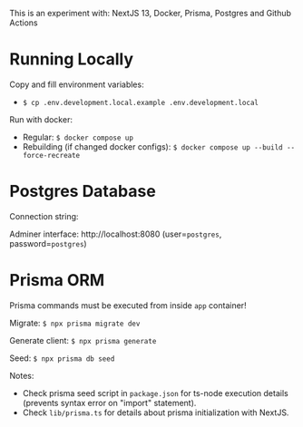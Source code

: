 This is an experiment with: NextJS 13, Docker, Prisma, Postgres and Github Actions

# Running Locally

Copy and fill environment variables:

- `$ cp .env.development.local.example .env.development.local`

Run with docker:

- Regular: `$ docker compose up`
- Rebuilding (if changed docker configs): `$ docker compose up --build --force-recreate`

# Postgres Database

Connection string:

Adminer interface: http://localhost:8080 (user=`postgres`, password=`postgres`)

# Prisma ORM

Prisma commands must be executed from inside `app` container!

Migrate: `$ npx prisma migrate dev`

Generate client: `$ npx prisma generate`

Seed: `$ npx prisma db seed`

Notes:

- Check prisma seed script in `package.json` for ts-node execution details (prevents syntax error on "import" statement).
- Check `lib/prisma.ts` for details about prisma initialization with NextJS.
